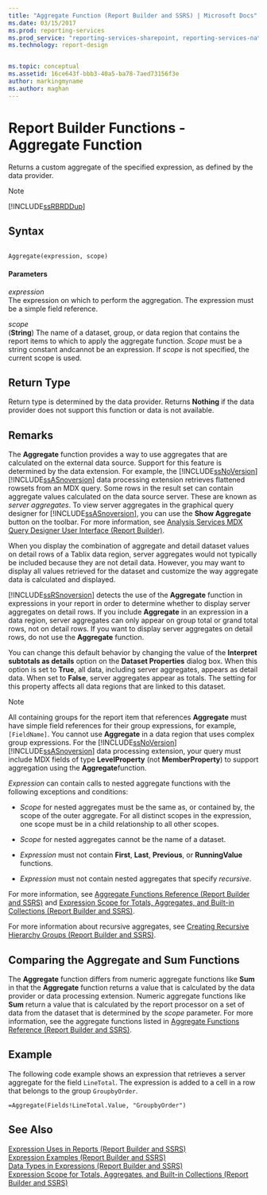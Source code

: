 ```yaml
---
title: "Aggregate Function (Report Builder and SSRS) | Microsoft Docs"
ms.date: 03/15/2017
ms.prod: reporting-services
ms.prod_service: "reporting-services-sharepoint, reporting-services-native"
ms.technology: report-design


ms.topic: conceptual
ms.assetid: 16ce643f-bbb3-40a5-ba78-7aed73156f3e
author: markingmyname
ms.author: maghan
---
```

# Report Builder Functions - Aggregate Function
  Returns a custom aggregate of the specified expression, as defined by the data provider.  
  
> [!NOTE]  
>  [!INCLUDE[ssRBRDDup](../../includes/ssrbrddup-md.md)]  
  
## Syntax  
  
```  
  
Aggregate(expression, scope)  
```  
  
#### Parameters  
 *expression*  
 The expression on which to perform the aggregation. The expression must be a simple field reference.  
  
 *scope*  
 (**String**) The name of a dataset, group, or data region that contains the report items to which to apply the aggregate function. *Scope* must be a string constant andcannot be an expression. If *scope* is not specified, the current scope is used.  
  
## Return Type  
 Return type is determined by the data provider. Returns **Nothing** if the data provider does not support this function or data is not available.  
  
## Remarks  
 The **Aggregate** function provides a way to use aggregates that are calculated on the external data source. Support for this feature is determined by the data extension. For example, the [!INCLUDE[ssNoVersion](../../includes/ssnoversion-md.md)] [!INCLUDE[ssASnoversion](../../includes/ssasnoversion-md.md)] data processing extension retrieves flattened rowsets from an MDX query. Some rows in the result set can contain aggregate values calculated on the data source server. These are known as *server aggregates*. To view server aggregates in the graphical query designer for [!INCLUDE[ssASnoversion](../../includes/ssasnoversion-md.md)], you can use the **Show Aggregate** button on the toolbar. For more information, see [Analysis Services MDX Query Designer User Interface &#40;Report Builder&#41;](https://msdn.microsoft.com/library/7e288eee-2d37-485e-a6a0-dbba5e041e26).  
  
 When you display the combination of aggregate and detail dataset values on detail rows of a Tablix data region, server aggregates would not typically be included because they are not detail data. However, you may want to display all values retrieved for the dataset and customize the way aggregate data is calculated and displayed.  
  
 [!INCLUDE[ssRSnoversion](../../includes/ssrsnoversion-md.md)] detects the use of the **Aggregate** function in expressions in your report in order to determine whether to display server aggregates on detail rows. If you include **Aggregate** in an expression in a data region, server aggregates can only appear on group total or grand total rows, not on detail rows. If you want to display server aggregates on detail rows, do not use the **Aggregate** function.  
  
 You can change this default behavior by changing the value of the **Interpret subtotals as details** option on the **Dataset Properties** dialog box. When this option is set to **True**, all data, including server aggregates, appears as detail data. When set to **False**, server aggregates appear as totals. The setting for this property affects all data regions that are linked to this dataset.  
  
> [!NOTE]
>  All containing groups for the report item that references **Aggregate** must have simple field references for their group expressions, for example, `[FieldName]`. You cannot use **Aggregate** in a data region that uses complex group expressions. For the [!INCLUDE[ssNoVersion](../../includes/ssnoversion-md.md)][!INCLUDE[ssASnoversion](../../includes/ssasnoversion-md.md)] data processing extension, your query must include MDX fields of type **LevelProperty** (not **MemberProperty**) to support aggregation using the **Aggregate**function.  
  
 *Expression* can contain calls to nested aggregate functions with the following exceptions and conditions:  
  
-   *Scope* for nested aggregates must be the same as, or contained by, the scope of the outer aggregate. For all distinct scopes in the expression, one scope must be in a child relationship to all other scopes.  
  
-   *Scope* for nested aggregates cannot be the name of a dataset.  
  
-   *Expression* must not contain **First**, **Last**, **Previous**, or **RunningValue** functions.  
  
-   *Expression* must not contain nested aggregates that specify *recursive*.  
  
 For more information, see [Aggregate Functions Reference &#40;Report Builder and SSRS&#41;](../../reporting-services/report-design/report-builder-functions-aggregate-functions-reference.md) and [Expression Scope for Totals, Aggregates, and Built-in Collections &#40;Report Builder and SSRS&#41;](../../reporting-services/report-design/expression-scope-for-totals-aggregates-and-built-in-collections.md).  
  
 For more information about recursive aggregates, see [Creating Recursive Hierarchy Groups &#40;Report Builder and SSRS&#41;](../../reporting-services/report-design/creating-recursive-hierarchy-groups-report-builder-and-ssrs.md).  
  
## Comparing the Aggregate and Sum Functions  
 The **Aggregate** function differs from numeric aggregate functions like **Sum** in that the **Aggregate** function returns a value that is calculated by the data provider or data processing extension. Numeric aggregate functions like **Sum** return a value that is calculated by the report processor on a set of data from the dataset that is determined by the *scope* parameter. For more information, see the aggregate functions listed in [Aggregate Functions Reference &#40;Report Builder and SSRS&#41;](../../reporting-services/report-design/report-builder-functions-aggregate-functions-reference.md).  
  
## Example  
 The following code example shows an expression that retrieves a server aggregate for the field `LineTotal`. The expression is added to a cell in a row that belongs to the group `GroupbyOrder`.  
  
```  
=Aggregate(Fields!LineTotal.Value, "GroupbyOrder")  
```  
  
## See Also  
 [Expression Uses in Reports &#40;Report Builder and SSRS&#41;](../../reporting-services/report-design/expression-uses-in-reports-report-builder-and-ssrs.md)   
 [Expression Examples &#40;Report Builder and SSRS&#41;](../../reporting-services/report-design/expression-examples-report-builder-and-ssrs.md)   
 [Data Types in Expressions &#40;Report Builder and SSRS&#41;](../../reporting-services/report-design/data-types-in-expressions-report-builder-and-ssrs.md)   
 [Expression Scope for Totals, Aggregates, and Built-in Collections &#40;Report Builder and SSRS&#41;](../../reporting-services/report-design/expression-scope-for-totals-aggregates-and-built-in-collections.md)  
  
  
